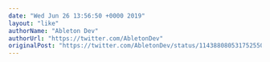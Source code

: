 ```yaml
---
date: "Wed Jun 26 13:56:50 +0000 2019"
layout: "like"
authorName: "Ableton Dev"
authorUrl: "https://twitter.com/AbletonDev"
originalPost: "https://twitter.com/AbletonDev/status/1143880805317525506"
---
```

